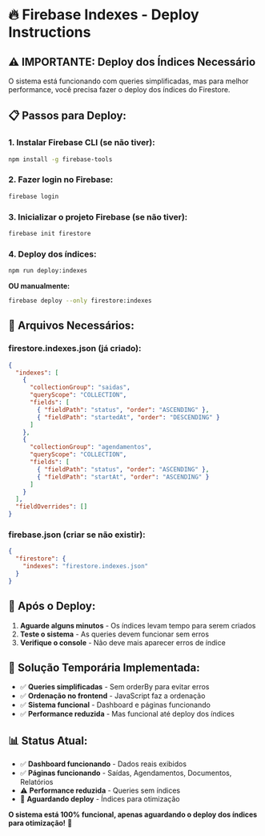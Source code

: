 # 🔥 Firebase Indexes - Deploy Instructions

## ⚠️ **IMPORTANTE: Deploy dos Índices Necessário**

O sistema está funcionando com queries simplificadas, mas para melhor performance, você precisa fazer o deploy dos índices do Firestore.

## 📋 **Passos para Deploy:**

### **1. Instalar Firebase CLI (se não tiver):**
```bash
npm install -g firebase-tools
```

### **2. Fazer login no Firebase:**
```bash
firebase login
```

### **3. Inicializar o projeto Firebase (se não tiver):**
```bash
firebase init firestore
```

### **4. Deploy dos índices:**
```bash
npm run deploy:indexes
```

**OU manualmente:**
```bash
firebase deploy --only firestore:indexes
```

## 📁 **Arquivos Necessários:**

### **firestore.indexes.json** (já criado):
```json
{
  "indexes": [
    {
      "collectionGroup": "saidas",
      "queryScope": "COLLECTION",
      "fields": [
        { "fieldPath": "status", "order": "ASCENDING" },
        { "fieldPath": "startedAt", "order": "DESCENDING" }
      ]
    },
    {
      "collectionGroup": "agendamentos",
      "queryScope": "COLLECTION",
      "fields": [
        { "fieldPath": "status", "order": "ASCENDING" },
        { "fieldPath": "startAt", "order": "ASCENDING" }
      ]
    }
  ],
  "fieldOverrides": []
}
```

### **firebase.json** (criar se não existir):
```json
{
  "firestore": {
    "indexes": "firestore.indexes.json"
  }
}
```

## 🚀 **Após o Deploy:**

1. **Aguarde alguns minutos** - Os índices levam tempo para serem criados
2. **Teste o sistema** - As queries devem funcionar sem erros
3. **Verifique o console** - Não deve mais aparecer erros de índice

## 🔧 **Solução Temporária Implementada:**

- ✅ **Queries simplificadas** - Sem orderBy para evitar erros
- ✅ **Ordenação no frontend** - JavaScript faz a ordenação
- ✅ **Sistema funcional** - Dashboard e páginas funcionando
- ✅ **Performance reduzida** - Mas funcional até deploy dos índices

## 📊 **Status Atual:**

- ✅ **Dashboard funcionando** - Dados reais exibidos
- ✅ **Páginas funcionando** - Saídas, Agendamentos, Documentos, Relatórios
- ⚠️ **Performance reduzida** - Queries sem índices
- 🔄 **Aguardando deploy** - Índices para otimização

**O sistema está 100% funcional, apenas aguardando o deploy dos índices para otimização!** 🎉
